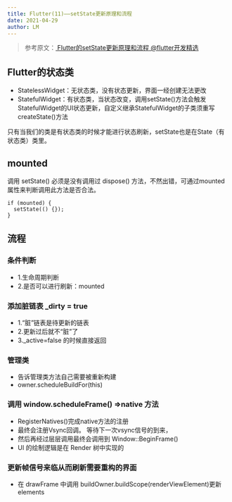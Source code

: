 ```yaml
---
title: Flutter(11)——setState更新原理和流程
date: 2021-04-29
author: LM
---
```


> 参考原文：[ Flutter的setState更新原理和流程 @flutter开发精选 ](https://zhuanlan.zhihu.com/p/271803637)

## Flutter的状态类

- StatelessWidget：无状态类，没有状态更新，界面一经创建无法更改
- StatefulWidget：有状态类，当状态改变，调用setState()方法会触发StatefulWidget的UI状态更新，自定义继承StatefulWidget的子类须重写createState()方法

只有当我们的类是有状态类的时候才能进行状态刷新，setState也是在State（有状态类）类里。

## mounted

调用 setState() 必须是没有调用过 dispose() 方法，不然出错，可通过mounted属性来判断调用此方法是否合法。

```
if (mounted) {
  setState(() {});
}
```

## 流程

### 条件判断

- 1.生命周期判断
- 2.是否可以进行刷新：mounted

### 添加脏链表 _dirty = true

- 1.“脏”链表是待更新的链表
- 2.更新过后就不“脏”了
- 3._active=false 的时候直接返回

### 管理类

- 告诉管理类方法自己需要被重新构建
- owner.scheduleBuildFor(this)

### 调用 window.scheduleFrame() =>native 方法

- RegisterNatives()完成native方法的注册
- 最终会注册Vsync回调。 等待下一次vsync信号的到来，
- 然后再经过层层调用最终会调用到 Window::BeginFrame()
- UI 的绘制逻辑是在 Render 树中实现的

### 更新帧信号来临从而刷新需要重构的界面

- 在 drawFrame 中调用 buildOwner.buildScope(renderViewElement)更新 elements